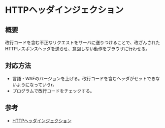 # HTTPヘッダインジェクション

## 概要

改行コードを含む不正なリクエストをサーバに送りつけることで、改ざんされたHTTPレスポンスヘッダを送らせ、意図しない動作をブラウザに行わせる。

## 対応方法

* 言語・WAFのバージョンを上げる。改行コードを含むヘッダがセットできないようになっていうr。
* プログラムで改行コードをチェックする。

## 参考

* [HTTPヘッダインジェクション](https://f5.com/jp/education/glossary/glossary068-21549)
